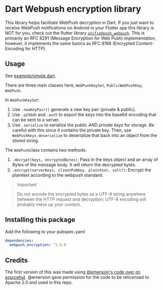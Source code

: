 # Dart Webpush encryption library

This library helps facilitate WebPush decryption in Dart. If you just want to receive WebPush notifications on Android in your Flutter app this library is NOT for you, check out the flutter library [`unifiedpush_webpush`](https://github.com/UnifiedPush/flutter-connector-webpush).
This is primarily an RFC 8291 (Message Encryption for Web Push) implementation, however, it implements the same basics as RFC 8188 (Encrypted Content-Encoding for HTTP).

## Usage

See [example/simple.dart](example/simple.dart).

There are three main classes here, `WebPushKeySet`, `PublicWebPushKey`, `WebPush`.

In `WebPushKeySet`:
1. Use `.newKeyPair()` generate a new key pair (private & public).
1. Use `.p256dh` and `.auth` to export the keys into the base64 encoding that can be sent to a server.
1. Use `.serialize` to serialize the public *AND private keys* for storage. Be careful with this since it contains the private key.
   Then, use `WebPushKeys.deserialize` to deserialize that back into an object from the stored string.

The `WebPush`class contains two methods:
1. `.decrypt(keys, encryptedBytes)`. Pass in the keys object and an array of Bytes of the message body. It will return the decrypted bytes.
2. `.encrypt(serverKeys, clientPubKey, plaintext, salt?)`: Encrypt the plaintext according to the webpush standard.

> Important
>
> Do not encode the encrypted bytes as a UTF-8 string anywhere between the HTTP request and decryption; UTF-8 encoding will probably mess up your content.

## Installing this package

Add the following to your pubspec.yaml

```yaml
dependencies:
  webpush_encryption: ^1.0.0
```


## Credits

The first version of this was made using [@emersion's code over on sourcehut](https://git.sr.ht/~emersion/goguma/tree/webpush/item/lib/webpush.dart). @emersion gave permission for the code to be relicensed to Apache 2.0 and used in this repo.
